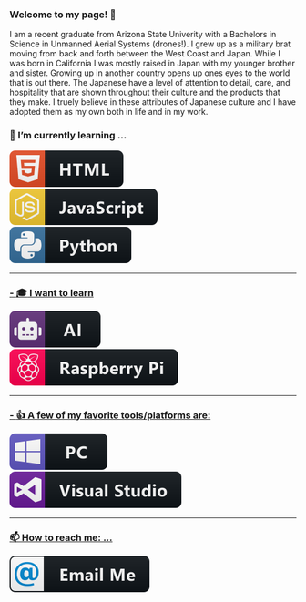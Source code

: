 ### Welcome to my page! :tada:

I am a recent graduate from Arizona State Univerity with a Bachelors in Science in Unmanned Aerial Systems (drones!). I grew up as a military brat moving from back and forth between the West Coast and Japan. While I was born in California I was mostly raised in Japan with my younger brother and sister. Growing up in another country opens up ones eyes to the world that is out there. The Japanese have a level of attention to detail, care, and hospitality that are shown throughout their culture and the products that they make. I truely believe in these attributes of Japanese culture and I have adopted them as my own both in life and in my work.
 

### 🌱 I’m currently learning ... 
  <a href=#>
   <img
       src="https://raw.githubusercontent.com/DaaTimon/DaaTimon/main/icons/html.svg"
       alt="HTML Badge"
       style="vertical-align:top margin:6px 6px"
       >
   <br />
 <a href=#>
   <img
       src="https://raw.githubusercontent.com/DaaTimon/DaaTimon/main/icons/java_script.svg"
       alt="Java Script Badge"
       style="vertical-align:top margin:6px 6px"
       >
   <br />
  <a href=#>
   <img
       src="https://raw.githubusercontent.com/DaaTimon/DaaTimon/main/icons/python.svg"
       alt="Python Badge"
       style="vertical-align:top margin:6px 6px"
       >
   
 ---
 ### - :mortar_board: I want to learn
 <a href=#>
   <img
       src="https://raw.githubusercontent.com/DaaTimon/DaaTimon/main/icons/ai.svg"
       alt="AI Badge"
       style="vertical-align:top margin:6px 6px"
       >
<br />
    <a href=#>
   <img
       src="https://raw.githubusercontent.com/DaaTimon/DaaTimon/main/icons/rasberrypi.svg"
       alt="Rasbery Pi Badge"
       style="vertical-align:top margin:6px 6px"
       >
<br />
 
---  
### - :thumbsup: A few of my favorite tools/platforms are: 
   <a href=#>
  <img
       src="https://raw.githubusercontent.com/DaaTimon/DaaTimon/main/icons/pc.svg"
       alt="PC Badge"
       style="vertical-align:top margin:6px 6px"
       >
   <br />
   <a href=#>
  <img
       src="https://raw.githubusercontent.com/DaaTimon/DaaTimon/main/icons/visualstudio.svg"
       alt="Visual Studio Badge"
       style="vertical-align:top margin:6px 6px"
       >
      
---
### 📫 How to reach me: ...
<a href="mailto:Simondst98@gmail.com">
  <img 
    src="https://raw.githubusercontent.com/DaaTimon/DaaTimon/main/icons/email_me.svg" 
    alt="email me badge" 
    style="vertical-align:top margin:6px 4px"
  >


<!--
**DaaTimon/DaaTimon** is a ✨ _special_ ✨ repository because its `README.md` (this file) appears on your GitHub profile.

Here are some ideas to get you started:

- 🔭 I’m currently working on ...
- 🌱 I’m currently learning ... 
- 👯 I’m looking to collaborate on ...
- 🤔 I’m looking for help with ...
- 💬 Ask me about ...
- 📫 How to reach me: ...
- 😄 Pronouns: ...
- ⚡ Fun fact: ...
-->
